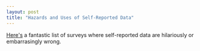 ```yaml
---
layout: post
title: "Hazards and Uses of Self-Reported Data"
---
```


[Here's][self-reported] a fantastic list of surveys where self-reported data are hilariously or embarrasingly wrong. 




[self-reported]: https://guzey.com/statistics/dont-believe-self-reported-data/
